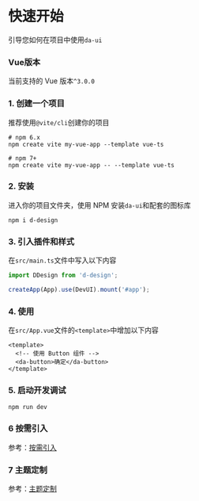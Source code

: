 # 快速开始

引导您如何在项目中使用`da-ui`

### Vue版本

当前支持的 Vue 版本`^3.0.0`

### 1. 创建一个项目

推荐使用`@vite/cli`创建你的项目

```shell
# npm 6.x
npm create vite my-vue-app --template vue-ts

# npm 7+
npm create vite my-vue-app -- --template vue-ts
```

### 2. 安装

进入你的项目文件夹，使用 NPM 安装`da-ui`和配套的图标库

```shell
npm i d-design
```

### 3. 引入插件和样式

在`src/main.ts`文件中写入以下内容

```ts
import DDesign from 'd-design';

createApp(App).use(DevUI).mount('#app');
```

### 4. 使用

在`src/App.vue`文件的`<template>`中增加以下内容

```vue
<template>
  <!-- 使用 Button 组件 -->
  <da-button>确定</da-button>
</template>
```

### 5. 启动开发调试

```shell
npm run dev
```

### 6 按需引入

参考：[按需引入]()

### 7 主题定制

参考：[主题定制]()
